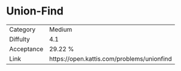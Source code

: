 # Union-Find

<table>
    <tr>
        <td>Category</td>
        <td>Medium</td>
    </tr>
    <tr>
        <td>Diffulty</td>
        <td>4.1</td>
    </tr>
    <tr>
        <td>Acceptance</td>
        <td>29.22 %</td>
    </tr>
    <tr>
        <td>Link</td>
        <td>https://open.kattis.com/problems/unionfind</td>
    </tr>
</table>